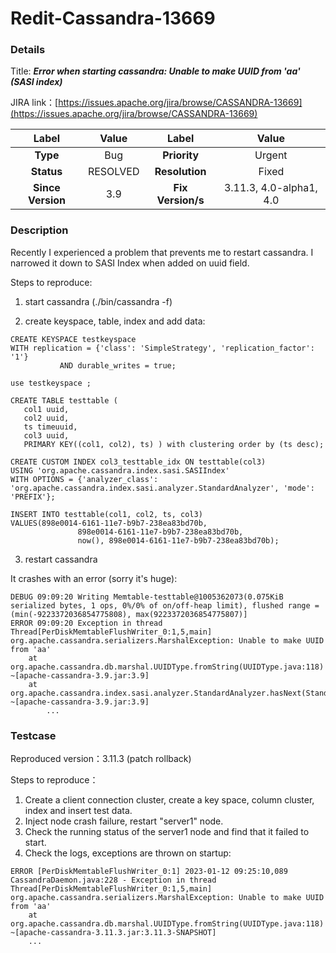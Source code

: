# Redit-Cassandra-13669

### Details

Title: ***Error when starting cassandra: Unable to make UUID from 'aa' (SASI index)***

JIRA link：[https://issues.apache.org/jira/browse/CASSANDRA-13669](https://issues.apache.org/jira/browse/CASSANDRA-13669)

|         Label         |                  Value                   |      Label      |     Value      |
|:---------------------:|:----------------------------------------:|:---------------:|:--------------:|
|       **Type**        |                   Bug                    |  **Priority**   |     Urgent     |
|      **Status**       |                 RESOLVED                 | **Resolution**  |     Fixed      |
|   **Since Version**   |                   3.9                    | **Fix Version/s** | 3.11.3, 4.0-alpha1, 4.0 |

### Description

Recently I experienced a problem that prevents me to restart cassandra.
I narrowed it down to SASI Index when added on uuid field.

Steps to reproduce:

1. start cassandra (./bin/cassandra -f)

2. create keyspace, table, index and add data:
```
CREATE KEYSPACE testkeyspace
WITH replication = {'class': 'SimpleStrategy', 'replication_factor': '1'} 
           AND durable_writes = true;

use testkeyspace ;

CREATE TABLE testtable (
   col1 uuid,
   col2 uuid,
   ts timeuuid,
   col3 uuid,
   PRIMARY KEY((col1, col2), ts) ) with clustering order by (ts desc);

CREATE CUSTOM INDEX col3_testtable_idx ON testtable(col3)
USING 'org.apache.cassandra.index.sasi.SASIIndex'
WITH OPTIONS = {'analyzer_class': 'org.apache.cassandra.index.sasi.analyzer.StandardAnalyzer', 'mode': 'PREFIX'};

INSERT INTO testtable(col1, col2, ts, col3)
VALUES(898e0014-6161-11e7-b9b7-238ea83bd70b,
               898e0014-6161-11e7-b9b7-238ea83bd70b,
               now(), 898e0014-6161-11e7-b9b7-238ea83bd70b);
```

3. restart cassandra

It crashes with an error (sorry it's huge):
```
DEBUG 09:09:20 Writing Memtable-testtable@1005362073(0.075KiB serialized bytes, 1 ops, 0%/0% of on/off-heap limit), flushed range = (min(-9223372036854775808), max(9223372036854775807)]
ERROR 09:09:20 Exception in thread Thread[PerDiskMemtableFlushWriter_0:1,5,main]
org.apache.cassandra.serializers.MarshalException: Unable to make UUID from 'aa'
	at org.apache.cassandra.db.marshal.UUIDType.fromString(UUIDType.java:118) ~[apache-cassandra-3.9.jar:3.9]
	at org.apache.cassandra.index.sasi.analyzer.StandardAnalyzer.hasNext(StandardAnalyzer.java:168) ~[apache-cassandra-3.9.jar:3.9]
    	...
```

### Testcase

Reproduced version：3.11.3 (patch rollback)

Steps to reproduce：
1. Create a client connection cluster, create a key space, column cluster, index and insert test data.
2. Inject node crash failure, restart "server1" node.
3. Check the running status of the server1 node and find that it failed to start.
4. Check the logs, exceptions are thrown on startup:

```
ERROR [PerDiskMemtableFlushWriter_0:1] 2023-01-12 09:25:10,089 CassandraDaemon.java:228 - Exception in thread Thread[PerDiskMemtableFlushWriter_0:1,5,main]
org.apache.cassandra.serializers.MarshalException: Unable to make UUID from 'aa'
	at org.apache.cassandra.db.marshal.UUIDType.fromString(UUIDType.java:118) ~[apache-cassandra-3.11.3.jar:3.11.3-SNAPSHOT]
	...
```
